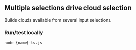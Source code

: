 ## Multiple selections drive cloud selection

Builds clouds available from several input selections.

### Run/test locally

```node
node {name}-ts.js
```